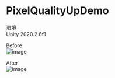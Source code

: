 # PixelQualityUpDemo
環境  
Unity 2020.2.6f1  
  
Before  
![image](https://user-images.githubusercontent.com/3102324/110288781-dc208580-802b-11eb-8b1c-164e4c632a4b.png)  
  
After  
![image](https://user-images.githubusercontent.com/3102324/110288665-b3988b80-802b-11eb-9ca2-50c44942a598.png)  
